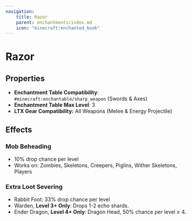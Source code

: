```yaml
---
navigation:
    title: Razor
    parent: enchantments/index.md
    icon: "minecraft:enchanted_book"
---
```


# Razor

## Properties

- **Enchantment Table Compatibility**: `#minecraft:enchantable/sharp_weapon` (Swords & Axes)
- **Enchantment Table Max Level**: 3
- **LTX Gear Compatibility:** All Weapons (Melee & Energy Projectile)

## Effects

### Mob Beheading
- 10% drop chance per level
- Works on: Zombies, Skeletons, Creepers, Piglins, Wither Skeletons, Players

### Extra Loot Severing
- Rabbit Foot: 33% drop chance per level
- Warden, **Level 3+ Only**: Drops 1-2 echo shards.
- Ender Dragon, **Level 4+ Only**: Dragon Head, 50% chance per level ≥ 4.